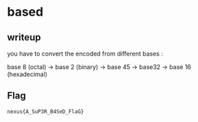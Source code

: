 # based

## writeup
you have to convert the encoded from different bases : 

base 8 (octal) -> base 2 (binary) -> base 45 -> base32 -> base 16 (hexadecimal) 
## Flag

`nexus{A_SuP3R_B4SeD_FlaG}`
